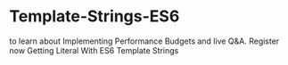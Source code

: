 # Template-Strings-ES6
to learn about Implementing Performance Budgets and live Q&amp;A. Register now Getting Literal With ES6 Template Strings
